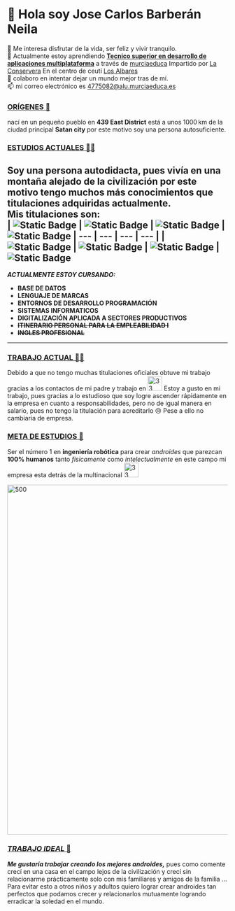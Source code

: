 # 👋 Hola soy **Jose Carlos Barberán Neila** #  
 👀 Me interesa disfrutar de la vida, ser feliz y vivir tranquilo.  
 🌱 Actualmente estoy aprendiendo **[Tecnico superior en desarrollo de aplicaciones multiplataforma](https://www.todofp.es/que-estudiar/familias-profesionales/informatica-comunicaciones/des-aplicaciones-multiplataforma.html)** a través de [murciaeduca](https://ead.murciaeduca.es/)
 Impartido por [La Conservera](https://sites.google.com/view/fplaconservera) En el centro de ceutí [Los Albares](https://www.ieslosalbares.es/)  
 💞️ colaboro en intentar dejar un mundo mejor tras de mí.  
 :mailbox: mi correo electrónico es 4775082@alu.murciaeduca.es  

### <ins> **ORÍGENES** 🏡 </ins>  
 nací en un pequeño pueblo en **439 East District** está a unos 1000 km de la ciudad principal **Satan city** por este motivo soy una persona autosuficiente.

### <ins> **ESTUDIOS ACTUALES** 👨‍🎓 </ins>  

 Soy una persona **autodidacta**, pues vivía en una montaña alejado de la civilización por este motivo tengo muchos más conocimientos que titulaciones adquiridas actualmente.  
Mis **titulaciones** son:  
| ![Static Badge](https://img.shields.io/badge/Ruby%20-%20black?logo=Ruby&logoColor=red) | ![Static Badge](https://img.shields.io/badge/html5-%20white?logo=html5&logoColor=orange) | ![Static Badge](https://img.shields.io/badge/javascript%20-%20yellow?logo=javascript&logoColor=black) | ![Static Badge](https://img.shields.io/badge/kalilinux%20-%20blue?logo=kalilinux&logoColor=white) 
| --- | --- | --- | --- | 
| ![Static Badge](https://img.shields.io/badge/mysql%20-%20blue?logo=mysql&logoColor=white) | ![Static Badge](https://img.shields.io/badge/c%2B%2B%20-%20red?logo=cplusplus&logoColor=white) | ![Static Badge](https://img.shields.io/badge/squareenix%20-%20black?logo=squareenix&logoColor=white) | ![Static Badge](https://img.shields.io/badge/angular%20-red%20?logo=angular&logoColor=white)  
---

 ***ACTUALMENTE ESTOY CURSANDO:*** 
  
- **BASE DE DATOS**
- **LENGUAJE DE MARCAS**
- **ENTORNOS DE DESARROLLO PROGRAMACIÓN** 
- **SISTEMAS INFORMATICOS**
- **DIGITALIZACIÓN APLICADA A SECTORES PRODUCTIVOS**
- ~~**ITINERARIO PERSONAL PARA LA EMPLEABILIDAD I**~~
- ~~**INGLES PROFESIONAL**~~ 
 ---
 
### <ins> **TRABAJO ACTUAL** 👨‍💼 </ins>
  
 Debido a que no tengo muchas titulaciones oficiales obtuve mi trabajo gracias a los contactos de mi padre y trabajo en <img src="https://e7.pngegg.com/pngimages/136/911/png-clipart-logo-brand-emblem-hoi-poi-kapsula-capsule-corp-emblem-logo.png" alt="33" width="33" /> Estoy a gusto en mi trabajo, pues gracias a lo estudioso que soy logre ascender rápidamente en la empresa en cuanto a responsabilidades, pero no de igual manera en salario, pues no tengo la titulación para acreditarlo 😢 Pese a ello no cambiaria de empresa.
 
### <ins> **META DE ESTUDIOS** 🤖</ins>
   
 Ser el número 1 en **ingeniería robótica** para crear *androides* que parezcan **100% humanos** tanto *físicamente* como *intelectualmente* en este campo mi empresa esta detrás de la multinacional <img src="https://static.wikia.nocookie.net/dragonball/images/8/89/Insignia_del_List%C3%B3n_Rojo_Kakarot.png/revision/latest/thumbnail/width/360/height/360?cb=20200327134109&path-prefix=es" alt="33" width="33" />
 
 <img src="https://go4it.solutions/sites/default/files/2024-05/01.01.%20Lenguajes%20de%20programaci%C3%B3n%20que%20quedar%C3%A1n%20obsoletos%20en%202024.jpg" alt="500" width="800" />
 
### <ins> ***TRABAJO IDEAL*** 🤑 </ins>  

 ***Me gustaría trabajar creando los mejores androides,*** pues como comente crecí en una casa en el campo lejos de la civilización y crecí sin relacionarme prácticamente solo con mis familiares y amigos de la familia ... Para evitar esto a otros niños y adultos quiero lograr crear androides tan perfectos que podamos crecer y relacionarlos mutuamente logrando erradicar la soledad en el mundo.
 


<!---
JCBN94/JCBN94 is a ✨ special ✨ repository because its `README.md` (this file) appears on your GitHub profile.
You can click the Preview link to take a look at your changes.
--->
